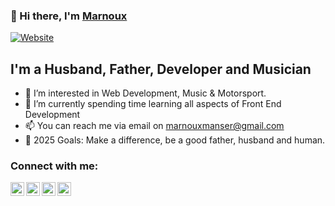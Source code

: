 ### 👋 Hi there,  I'm [Marnoux][website]

[![Website](https://img.shields.io/website?label=Website&style=for-the-badge&url=https://marnoux.dev)](https://marnoux.dev)

## I'm a Husband, Father, Developer and Musician
- 👀 I’m interested in Web Development, Music & Motorsport. 
- 🌱 I’m currently spending time learning all aspects of Front End Development
- 📫 You can reach me via email on marnouxmanser@gmail.com
- 🥅 2025 Goals: Make a difference, be a good father, husband and human. 

### Connect with me:

[<img align="left" alt="marnoux.dev" width="22px" src="https://cdn2.iconfinder.com/data/icons/seo-web-2-3/128/Vigor_Secure-https-connection-internet-security-SSL-Certificate-256.png" target="_blank" />][website]
[<img align="left" alt="Marnoux | Twitter" width="22px" src="https://flaticons.net/custom.php?i=vElIz7ToVPRHzIQIeIOvcWgv5YiE&format=png&size=256" target="_blank" />][twitter]
[<img align="left" alt="Marnoux | LinkedIn" width="22px" src="https://flaticons.net/custom.php?i=nJ5FPzHbgxWTjIMI4IplCoa3VMfv&format=png&size=256" target="_blank" />][linkedin]
[<img align="left" alt="Marnoux | Instagram" width="22px" src="https://cdn4.iconfinder.com/data/icons/social-messaging-ui-color-shapes-2-free/128/social-instagram-new-circle-256.png" target="_blank" />][instagram]

[website]: https://marnoux.dev
[twitter]: https://twitter.com/MarnouxM
[instagram]: https://www.instagram.com/marnouxm/
[linkedin]: https://www.linkedin.com/in/marnouxm
